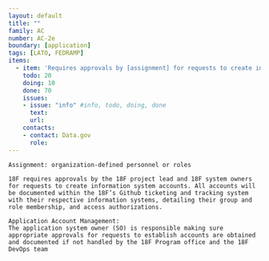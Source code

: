 ```yaml
---
layout: default
title: ""
family: AC
number: AC-2e
boundary: [application]
tags: [LATO, FEDRAMP]
items:
  - item: 'Requires approvals by [assignment] for requests to create information system accounts'
    todo: 20
    doing: 10
    done: 70   
    issues:
    - issue: "info" #info, todo, doing, done
      text:
      url:
    contacts:
    - contact: Data.gov
      role:
---
```

`Assignment: organization-defined personnel or roles`

`18F requires approvals by the 18F project lead and 18F system owners for requests to create information system accounts. All accounts will be documented within the 18F’s Github ticketing and tracking system with their respective information systems, detailing their group and role membership, and access authorizations.`

```
Application Account Management:
The application system owner (SO) is responsible making sure appropriate approvals for requests to establish accounts are obtained and documented if not handled by the 18F Program office and the 18F DevOps team
```
